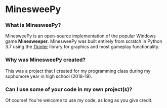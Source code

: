 # MinesweePy

### What is MinesweePy?
MinesweePy is an open-source implementation of the popular Windows game **Minesweeper**. MinesweePy was built entirely from scratch in Python 3.7 using the [Tkinter](https://docs.python.org/3/library/tkinter.html "Tkinter docs") library for graphics and most gameplay functionality.

### Why was MinesweePy created?
This was a project that I created for my programming class during my sophomore year in high school (2018-19).

### Can I use some of your code in my own project(s)?
Of course! You're welcome to use my code, as long as you give credit.
